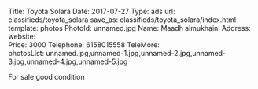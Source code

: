 Title:          Toyota Solara
Date:           2017-07-27
Type:           ads
url:            classifieds/toyota_solara
save_as:        classifieds/toyota_solara/index.html
template:       photos
PhotoId:        unnamed.jpg
Name:           Maadh almukhaini 
Address:        
website:        
Price:          3000
Telephone:      6158015558
TeleMore:       
photosList:     unnamed.jpg,unnamed-1.jpg,unnamed-2.jpg,unnamed-3.jpg,unnamed-4.jpg,unnamed-5.jpg

For sale good condition
